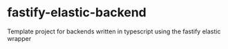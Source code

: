 # fastify-elastic-backend
Template project for backends written in typescript using the fastify elastic wrapper
